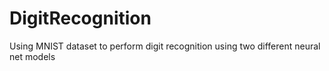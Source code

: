 # DigitRecognition
Using MNIST dataset to perform digit recognition using two different neural net models
